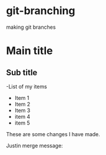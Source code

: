 # git-branching

making git branches

# Main title

## Sub title

-List of my items

- Item 1
- Item 2
- Item 3
- item 4
- item 5

These are some changes I have made.

Justin merge message:
